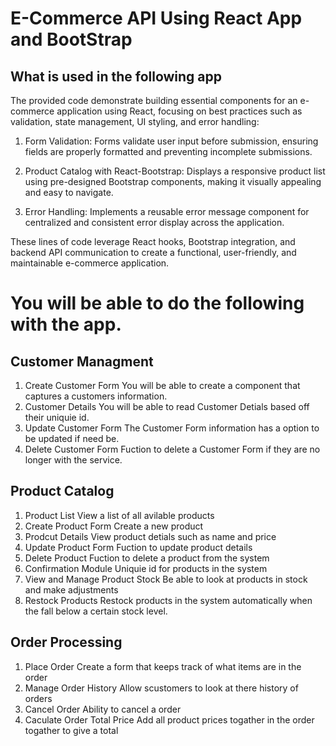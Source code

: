 # E-Commerce API Using React App and BootStrap

## What is used in the following app

The provided code demonstrate building essential components for an e-commerce application using React, focusing on best practices such as validation, state management, UI styling, and error handling:

1. Form Validation: Forms validate user input before submission, ensuring fields are properly formatted and preventing incomplete submissions.

2. Product Catalog with React-Bootstrap: Displays a responsive product list using pre-designed Bootstrap components, making it visually appealing and easy to navigate.

3. Error Handling: Implements a reusable error message component for centralized and consistent error display across the application.

These lines of code leverage React hooks, Bootstrap integration, and backend API communication to create a functional, user-friendly, and maintainable e-commerce application.

# You will be able to do the following with the app.

## Customer Managment
1. Create Customer Form
  You will be able to create a component that captures a customers information.
2. Customer Details
  You will be able to read Customer Detials based off their uniquie id.
3. Update Customer Form
    The Customer Form information has a option to be updated if need be.
4. Delete Customer Form
  Fuction to delete a Customer Form if they are no longer with the service.

## Product Catalog
1. Product List
  View a list of all avilable products
2. Create Product Form
  Create a new product 
3. Prodcut Details
   View product detials such as name and price
4. Update Product Form
  Fuction to update product details
5. Delete Product
  Fuction to delete a product from the system
6. Confirmation Module
   Uniquie id for products in the system
7. View and Manage Product Stock
  Be able to look at products in stock and make adjustments
8. Restock Products
   Restock products in the system automatically when the fall below a certain stock level.

## Order Processing
1. Place Order 
   Create a form that keeps track of what items are in the order
2. Manage Order History
  Allow scustomers to look at there history of orders
3. Cancel Order
  Ability to cancel a order
4. Caculate Order Total Price 
  Add all product prices togather in the order togather to give a total

 
